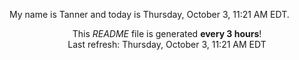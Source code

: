 My name is Tanner and today is Thursday, October 3, 11:21 AM EDT.

<p align="center">This <i>README</i> file is generated <b>every 3 hours</b>!</br>Last refresh: Thursday, October 3, 11:21 AM EDT<br /></p>
